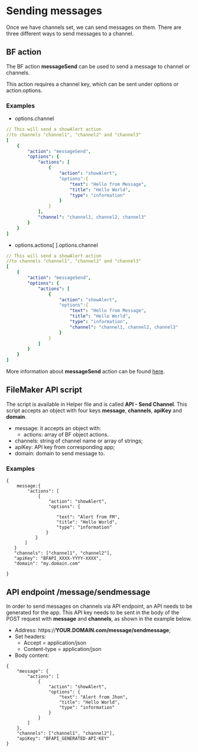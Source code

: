# Sending messages

Once we have channels set, we can send messages on them. There are three different ways to send messages to a channel.

## BF action

The BF action **messageSend** can be used to send a message to channel or channels.

This action requires a channel key, which can be sent under options or action.options.

### Examples

* options.channel

```yaml
// This will send a showAlert action
//to channels "channel1", "channel2" and "channel3"
[
    {
        "action": "messageSend",
        "options": {
            "actions": [
                {
                    "action": "showAlert",
                    "options":{
                        "text": "Hello from Message",
                        "title": "Hello World",
                        "type": "information"
                    }
                }
            ],
            "channel": "channel1, channel2, channel3"
        }
    }
]
```

* options.actions\[ \].options.channel

```yaml
// This will send a showAlert action
//to channels "channel1", "channel2" and "channel3"
[
    {
        "action": "messageSend",
        "options": {
            "actions": [
                {
                    "action": "showAlert",
                    "options":{
                        "text": "Hello from Message",
                        "title": "Hello World",
                        "type": "information",
                        "channel": "channel1, channel2, channel3"
                    }
                }
            ]
        }
    }
]
```

More information about **messageSend** action can be found [here](../actions-processor/actions_overview/messagesend.md).

## FileMaker API script

The script is available in Helper file and is called **API - Send Channel**. This script accepts an object with four keys **message**, **channels**, **apiKey** and **domain**.

* message: it accepts an object with:
  * actions: array of BF object actions.
* channels: string of channel name or array of strings;
* apiKey: API key from corresponding app;
* domain: domain to send message to.

### Examples

```text
{
    message:{
        "actions": [
            {
                "action": "showAlert",
                "options": {    
                   "text": "Alert from FM",
                   "title": "Hello World",
                   "type": "information"
               }
           }
       ]
   }
   "channels": ["channel1", "channel2"],
   "apiKey": "BFAPI_XXXX-YYYY-XXXX",
   "domain": "my.domain.com"
}
```

## API endpoint /message/sendmessage

In order to send messages on channels via API endpoint, an API needs to be generated for the app. This API key needs to be sent in the body of the POST request with **message** and **channels**, as shown in the example below.

* Address: https://**YOUR.DOMAIN.com/message/sendmessage**;
* Set headers:
  * Accept = application/json
  * Content-type = application/json
* Body content:

```text
{
    "message": {
        "actions": [
            {
                "action": "showAlert",
                "options": {
                    "text": "Alert from Jhon",
                    "title": "Hello World",
                    "type": "information"
                }
            }
        ]
    },
    "channels": ["channel1", "channel2"],
    "apiKey": "BFAPI_GENERATED-API-KEY"
}
```

